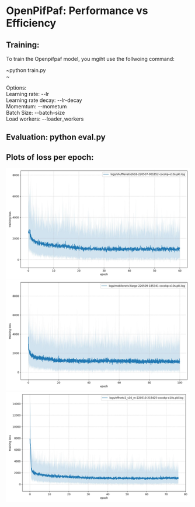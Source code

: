 # OpenPifPaf: Performance vs Efficiency<br />

## Training: 
To train the Openpifpaf model, you mgiht use the follwoing command:<br />

~python train.py<br />~

Options:<br />
Learning rate: --lr<br /> 
Learning rate decay: --lr-decay<br />
Momemtum: --mometum<br />
Batch Size: --batch-size<br />
Load workers: --loader_workers<br />



## Evaluation: python eval.py<br />


## Plots of loss per epoch:<br />

![ShuffleNet](all-images/shuffle/0008.jpeg) <br />
![MobileNet](all-images/mobile/0008.jpeg) <br />
![EfficientNet](all-images/effnet/0008.jpeg) <br />

